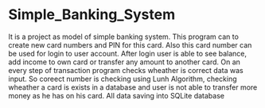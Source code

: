# Simple_Banking_System
It is a project as model of simple banking system. This program can to create new card numbers and PIN for this card. Also this card number can be used for login to user account.
After login user is able to see balance, add income to own card or transfer any amount to another card. On an every step of transaction program checks wheather is correct data was input.
So coreect number is checking using Lunh Algorithm, checking wheather a card is exists in a database and user is not able to transfer more money as he has on his card.
All data saving into SQLite database
